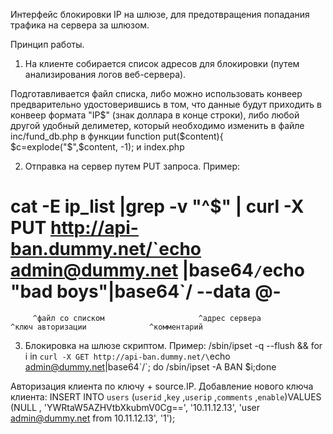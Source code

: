 Интерфейс блокировки IP на шлюзе, для предотвращения попадания трафика на сервера за шлюзом.

Принцип работы.

1) На клиенте собирается список адресов для блокировки (путем анализирования логов веб-сервера).

Подготавливается файл списка, либо можно использовать конвеер предварительно удостоверившись в 
том, что данные будут приходить в конвеер формата "IP$" (знак доллара в конце строки), либо 
любой другой удобный делиметер, который необходимо изменить в файле inc/fund_db.php в функции
function put($content){ $c=explode("$",$content, -1);
и index.php

2) Отправка на сервер путем PUT запроса.
Пример:
# cat -E ip_list  |grep -v "^$" | curl -X PUT http://api-ban.dummy.net/`echo admin@dummy.net |base64`/`echo "bad boys"|base64`/ --data @-
         ^файл со списком                     ^адрес сервера           ^ключ авторизации              ^комментарий

3) Блокировка на шлюзе скриптом.
Пример:
/sbin/ipset -q --flush && for i in `curl -X GET http://api-ban.dummy.net/\`echo admin@dummy.net|base64\`/`; do /sbin/ipset -A BAN $i;done


Авторизация клиента по ключу + source.IP.
Добавление нового ключа клиента:
INSERT INTO  `users` (`userid` ,`key` ,`userip` ,`comments` ,`enable`)VALUES (NULL , 'YWRtaW5AZHVtbXkubmV0Cg==', '10.11.12.13',  'user admin@dummy.net from 10.11.12.13',  '1');
